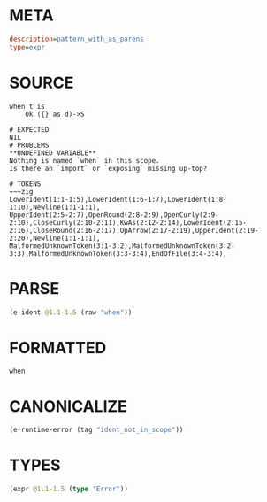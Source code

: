 # META
~~~ini
description=pattern_with_as_parens
type=expr
~~~
# SOURCE
~~~roc
when t is
    Ok ({} as d)->S
~~~
~~~
# EXPECTED
NIL
# PROBLEMS
**UNDEFINED VARIABLE**
Nothing is named `when` in this scope.
Is there an `import` or `exposing` missing up-top?

# TOKENS
~~~zig
LowerIdent(1:1-1:5),LowerIdent(1:6-1:7),LowerIdent(1:8-1:10),Newline(1:1-1:1),
UpperIdent(2:5-2:7),OpenRound(2:8-2:9),OpenCurly(2:9-2:10),CloseCurly(2:10-2:11),KwAs(2:12-2:14),LowerIdent(2:15-2:16),CloseRound(2:16-2:17),OpArrow(2:17-2:19),UpperIdent(2:19-2:20),Newline(1:1-1:1),
MalformedUnknownToken(3:1-3:2),MalformedUnknownToken(3:2-3:3),MalformedUnknownToken(3:3-3:4),EndOfFile(3:4-3:4),
~~~
# PARSE
~~~clojure
(e-ident @1.1-1.5 (raw "when"))
~~~
# FORMATTED
~~~roc
when
~~~
# CANONICALIZE
~~~clojure
(e-runtime-error (tag "ident_not_in_scope"))
~~~
# TYPES
~~~clojure
(expr @1.1-1.5 (type "Error"))
~~~
